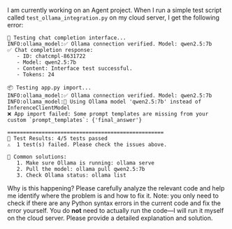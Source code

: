 I am currently working on an Agent project. When I run a simple test script called `test_ollama_integration.py` on my cloud server, I get the following error:

```
💬 Testing chat completion interface...
INFO:ollama_model:✅ Ollama connection verified. Model: qwen2.5:7b
✅ Chat completion response:
   - ID: chatcmpl-8631722
   - Model: qwen2.5:7b
   - Content: Interface test successful.
   - Tokens: 24

📦 Testing app.py import...
INFO:ollama_model:✅ Ollama connection verified. Model: qwen2.5:7b
INFO:ollama_model:🔄 Using Ollama model 'qwen2.5:7b' instead of InferenceClientModel
❌ App import failed: Some prompt templates are missing from your custom `prompt_templates`: {'final_answer'}

==================================================
🏁 Test Results: 4/5 tests passed
⚠️  1 test(s) failed. Please check the issues above.

🔧 Common solutions:
   1. Make sure Ollama is running: ollama serve
   2. Pull the model: ollama pull qwen2.5:7b
   3. Check Ollama status: ollama list
```

Why is this happening? Please carefully analyze the relevant code and help me identify where the problem is and how to fix it. Note: you only need to check if there are any Python syntax errors in the current code and fix the error yourself. You do **not** need to actually run the code—I will run it myself on the cloud server. Please provide a detailed explanation and solution.